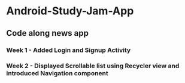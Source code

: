 # Android-Study-Jam-App
## Code along news app
### Week 1 - Added Login and Signup Activity
### Week 2 - Displayed Scrollable list using Recycler view and introduced Navigation component
